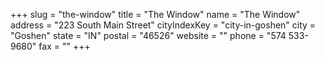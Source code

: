 +++
slug = "the-window"
title = "The Window"
name = "The Window"
address = "223 South Main Street"
cityIndexKey = "city-in-goshen"
city = "Goshen"
state = "IN"
postal = "46526"
website = ""
phone = "574 533-9680"
fax = ""
+++
